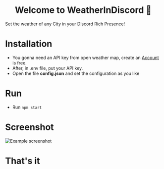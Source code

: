 <h1 align="center">Welcome to WeatherInDiscord 👋</h1>

<p> Set the weather of any City in your Discord Rich Presence!</p>

# Installation
* You gonna need an API key from open weather map, create an [Account](https://home.openweathermap.org/users/sign_up) is free.
* After, in .env file, put your API key.
* Open the file **config.json** and set the configuration as you like

# Run
* Run ```npm start```

# Screenshot
![Example screenshot](https://i.imgur.com/RmnTdIx.png)

# That's it
